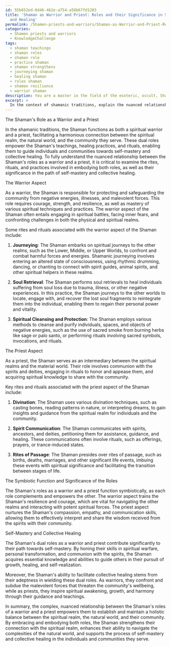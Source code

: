 ```yaml
---
id: 55b652ed-0d46-462e-a754-a58b67fd1203
title: 'Shaman as Warrior and Priest: Roles and their Significance in Self-Mastery
  and Healing'
permalink: /Shamen-priests-and-warriors/Shaman-as-Warrior-and-Priest-Roles-and-their-Significance-in-Self-Mastery-and-Healing/
categories:
  - Shamen priests and warriors
  - KnowledgeChallenge
tags:
  - shaman teachings
  - shaman roles
  - shaman role
  - practice shaman
  - shaman strengthens
  - journeying shaman
  - healing shaman
  - roles shaman
  - shaman resilience
  - warrior shaman
description: You are a master in the field of the esoteric, occult, Shamen priests and warriors and Education. You are a writer of tests, challenges, books and deep knowledge on Shamen priests and warriors for initiates and students to gain deep insights and understanding from. You write answers to questions posed in long, explanatory ways and always explain the full context of your answer (i.e., related concepts, formulas, examples, or history), as well as the step-by-step thinking process you take to answer the challenges. Be rigorous and thorough, and summarize the key themes, ideas, and conclusions at the end.
excerpt: > 
  In the context of shamanic traditions, explain the nuanced relationship between the Shaman's role as a warrior and a priest, and how these roles function in tandem to empower the Shaman's connection to the spiritual realm, the natural world, and the community they serve. Consider the rites, rituals, and practices involved in embodying both roles, and analyze their significance in the path of self-mastery and collective healing.
---
```

The Shaman's Role as a Warrior and a Priest

In the shamanic traditions, the Shaman functions as both a spiritual warrior and a priest, facilitating a harmonious connection between the spiritual realm, the natural world, and the community they serve. These dual roles empower the Shaman's teachings, healing practices, and rituals, enabling them to guide individuals and communities towards self-mastery and collective healing. To fully understand the nuanced relationship between the Shaman's roles as a warrior and a priest, it is critical to examine the rites, rituals, and practices involved in embodying both roles, as well as their significance in the path of self-mastery and collective healing.

The Warrior Aspect

As a warrior, the Shaman is responsible for protecting and safeguarding the community from negative energies, illnesses, and malevolent forces. This role requires courage, strength, and resilience, as well as mastery of various spiritual techniques and practices. The warrior aspect of the Shaman often entails engaging in spiritual battles, facing inner fears, and confronting challenges in both the physical and spiritual realms.

Some rites and rituals associated with the warrior aspect of the Shaman include:

1. **Journeying**: The Shaman embarks on spiritual journeys to the other realms, such as the Lower, Middle, or Upper Worlds, to confront and combat harmful forces and energies. Shamanic journeying involves entering an altered state of consciousness, using rhythmic drumming, dancing, or chanting to connect with spirit guides, animal spirits, and other spiritual helpers in these realms.

2. **Soul Retrieval**: The Shaman performs soul retrievals to heal individuals suffering from soul loss due to trauma, illness, or other negative experiences. In this practice, the Shaman journeys to the other worlds to locate, engage with, and recover the lost soul fragments to reintegrate them into the individual, enabling them to regain their personal power and vitality.

3. **Spiritual Cleansing and Protection**: The Shaman employs various methods to cleanse and purify individuals, spaces, and objects of negative energies, such as the use of sacred smoke from burning herbs like sage or palo santo, or performing rituals involving sacred symbols, invocations, and rituals.

The Priest Aspect

As a priest, the Shaman serves as an intermediary between the spiritual realms and the material world. Their role involves communion with the spirits and deities, engaging in rituals to honor and appease them, and acquiring spiritual knowledge to share with the community.

Key rites and rituals associated with the priest aspect of the Shaman include:

1. **Divination**: The Shaman uses various divination techniques, such as casting bones, reading patterns in nature, or interpreting dreams, to gain insights and guidance from the spiritual realm for individuals and the community.

2. **Spirit Communication**: The Shaman communicates with spirits, ancestors, and deities, petitioning them for assistance, guidance, and healing. These communications often involve rituals, such as offerings, prayers, or trance-induced states.

3. **Rites of Passage**: The Shaman presides over rites of passage, such as births, deaths, marriages, and other significant life events, imbuing these events with spiritual significance and facilitating the transition between stages of life.

The Symbiotic Function and Significance of the Roles

The Shaman's roles as a warrior and a priest function symbiotically, as each role complements and empowers the other. The warrior aspect trains the Shaman's resilience and courage, which are vital for navigating the other realms and interacting with potent spiritual forces. The priest aspect nurtures the Shaman's compassion, empathy, and communication skills, allowing them to effectively interpret and share the wisdom received from the spirits with their community.

Self-Mastery and Collective Healing

The Shaman's dual roles as a warrior and priest contribute significantly to their path towards self-mastery. By honing their skills in spiritual warfare, personal transformation, and communion with the spirits, the Shaman acquires essential knowledge and abilities to guide others in their pursuit of growth, healing, and self-realization.

Moreover, the Shaman's ability to facilitate collective healing stems from their adeptness in wielding these dual roles. As warriors, they confront and subdue the malevolent forces that threaten the community's wellbeing, while as priests, they inspire spiritual awakening, growth, and harmony through their guidance and teachings.

In summary, the complex, nuanced relationship between the Shaman's roles of a warrior and a priest empowers them to establish and maintain a holistic balance between the spiritual realm, the natural world, and their community. By embracing and embodying both roles, the Shaman strengthens their connection with the spiritual realm, enhances their ability to navigate the complexities of the natural world, and supports the process of self-mastery and collective healing in the individuals and communities they serve.
